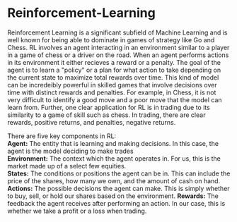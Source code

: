 # Reinforcement-Learning
Reinforcement Learning is a significant subfield of Machine Learning and is well known for being able to dominate in games of strategy like Go and Chess. RL involves an agent interacting in an environment similar to a player in a game of chess or a driver on the road. When an agent performs actions in its environment it either recieves a reward or a penalty. The goal of the agent is to learn a "policy" or a plan for what action to take depending on the current state to maximize total rewards over time. This kind of model can be incredeibly powerful in skilled games that involve decisions over time with distinct rewards and penalties. For example, in Chess, it is not very difficult to identify a good move and a poor move that the model can learn from. Further, one clear application for RL is in trading due to its similarity to a game of skill such as chess. In trading, there are clear rewards, positive returns, and penalties, negative returns.

There are five key components in RL:  
**Agent:** The entity that is learning and making decisions. In this case, the agent is the model deciding to make trades  
**Environment:** The context which the agent operates in. For us, this is the market made up of a select few equities.  
**States:** The conditions or positions the agent can be in. This can include the price of the shares, how many we own, and the amount of cash on hand.  
**Actions:** The possible decisions the agent can make. This is simply whether to buy, sell, or hold our shares based on the environment.
**Rewards:** The feedback the agent receives after performing an action. In our case, this is whether we take a profit or a loss when trading. 
